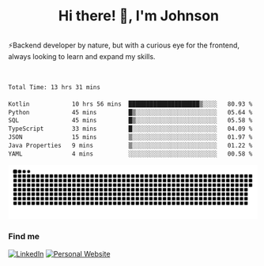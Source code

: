 <div id="user-content-toc">
  <ul align="center">
    <summary><h1 style="display: inline-block">Hi there! 👋, I'm Johnson</h1></summary>
  </ul>
</div>

⚡Backend developer by nature, but with a curious eye for the frontend, always looking to learn and expand my skills.

<br>


<!--START_SECTION:waka-->

```txt
Total Time: 13 hrs 31 mins

Kotlin            10 hrs 56 mins  ████████████████████▒░░░░   80.93 %
Python            45 mins         █▒░░░░░░░░░░░░░░░░░░░░░░░   05.64 %
SQL               45 mins         █▒░░░░░░░░░░░░░░░░░░░░░░░   05.58 %
TypeScript        33 mins         █░░░░░░░░░░░░░░░░░░░░░░░░   04.09 %
JSON              15 mins         ▒░░░░░░░░░░░░░░░░░░░░░░░░   01.97 %
Java Properties   9 mins          ▒░░░░░░░░░░░░░░░░░░░░░░░░   01.22 %
YAML              4 mins          ░░░░░░░░░░░░░░░░░░░░░░░░░   00.58 %
```

<!--END_SECTION:waka-->

<picture>
  <source  srcset="https://github.com/joshwambere/joshwambere/blob/output/github-contribution-grid-snake-dark.svg?palette=github-dark">
  <source  srcset="https://github.com/joshwambere/joshwambere/blob/output/github-contribution-grid-snake.svg">
  <img alt="github contribution grid snake animation" src="https://github.com/joshwambere/joshwambere/blob/output/github-contribution-grid-snake.svg">
</picture>

### Find me
<a href="https://www.linkedin.com/in/dusabe-johnson" target="_blank"><img src="https://img.shields.io/badge/LinkedIn-%230077B5.svg?&style=flat&logo=linkedin&logoColor=white" alt="LinkedIn"></a>
‎‎ [![Personal Website](https://img.shields.io/badge/visit-Johnsonis.me-blue)](https://johnsonis.me/)
